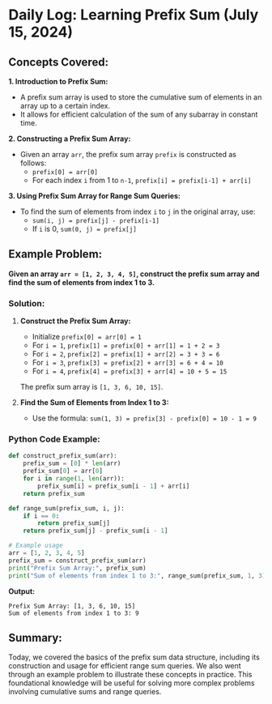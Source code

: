 
# Daily Log: Learning Prefix Sum (July 15, 2024)

## Concepts Covered:

**1. Introduction to Prefix Sum:**
   - A prefix sum array is used to store the cumulative sum of elements in an array up to a certain index.
   - It allows for efficient calculation of the sum of any subarray in constant time.

**2. Constructing a Prefix Sum Array:**
   - Given an array `arr`, the prefix sum array `prefix` is constructed as follows:
     - `prefix[0] = arr[0]`
     - For each index `i` from 1 to `n-1`, `prefix[i] = prefix[i-1] + arr[i]`

**3. Using Prefix Sum Array for Range Sum Queries:**
   - To find the sum of elements from index `i` to `j` in the original array, use:
     - `sum(i, j) = prefix[j] - prefix[i-1]`
     - If `i` is 0, `sum(0, j) = prefix[j]`

## Example Problem:

**Given an array `arr = [1, 2, 3, 4, 5]`, construct the prefix sum array and find the sum of elements from index 1 to 3.**

### Solution:

1. **Construct the Prefix Sum Array:**
   - Initialize `prefix[0] = arr[0] = 1`
   - For `i = 1`, `prefix[1] = prefix[0] + arr[1] = 1 + 2 = 3`
   - For `i = 2`, `prefix[2] = prefix[1] + arr[2] = 3 + 3 = 6`
   - For `i = 3`, `prefix[3] = prefix[2] + arr[3] = 6 + 4 = 10`
   - For `i = 4`, `prefix[4] = prefix[3] + arr[4] = 10 + 5 = 15`

   The prefix sum array is `[1, 3, 6, 10, 15]`.

2. **Find the Sum of Elements from Index 1 to 3:**
   - Use the formula: `sum(1, 3) = prefix[3] - prefix[0] = 10 - 1 = 9`

### Python Code Example:

```python
def construct_prefix_sum(arr):
    prefix_sum = [0] * len(arr)
    prefix_sum[0] = arr[0]
    for i in range(1, len(arr)):
        prefix_sum[i] = prefix_sum[i - 1] + arr[i]
    return prefix_sum

def range_sum(prefix_sum, i, j):
    if i == 0:
        return prefix_sum[j]
    return prefix_sum[j] - prefix_sum[i - 1]

# Example usage
arr = [1, 2, 3, 4, 5]
prefix_sum = construct_prefix_sum(arr)
print("Prefix Sum Array:", prefix_sum)
print("Sum of elements from index 1 to 3:", range_sum(prefix_sum, 1, 3))
```

**Output:**
```
Prefix Sum Array: [1, 3, 6, 10, 15]
Sum of elements from index 1 to 3: 9
```

## Summary:

Today, we covered the basics of the prefix sum data structure, including its construction and usage for efficient range sum queries. We also went through an example problem to illustrate these concepts in practice. This foundational knowledge will be useful for solving more complex problems involving cumulative sums and range queries.

